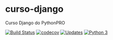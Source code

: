 # curso-django
Curso Django do PythonPRO

[![Build Status](https://travis-ci.org/BrunoLSA/curso-django.svg?branch=master)](https://travis-ci.org/BrunoLSA/curso-django)
[![codecov](https://codecov.io/gh/BrunoLSA/curso-django/branch/master/graph/badge.svg)](https://codecov.io/gh/BrunoLSA/curso-django)
[![Updates](https://pyup.io/repos/github/BrunoLSA/curso-django/shield.svg)](https://pyup.io/repos/github/BrunoLSA/curso-django/)
[![Python 3](https://pyup.io/repos/github/BrunoLSA/curso-django/python-3-shield.svg)](https://pyup.io/repos/github/BrunoLSA/curso-django/)
